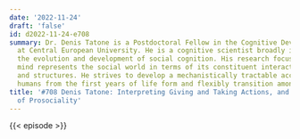 ```yaml
---
date: '2022-11-24'
draft: 'false'
id: d2022-11-24-e708
summary: Dr. Denis Tatone is a Postdoctoral Fellow in the Cognitive Development Center
  at Central European University. He is a cognitive scientist broadly interested in
  the evolution and development of social cognition. His research focuses on how the
  mind represents the social world in terms of its constituent interactions, relations,
  and structures. He strives to develop a mechanistically tractable account of how
  humans from the first years of life form and flexibly transition among these representations.
title: '#708 Denis Tatone: Interpreting Giving and Taking Actions, and the Development
  of Prosociality'
---
```

{{< episode >}}
